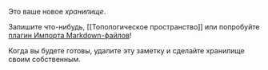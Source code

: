 Это ваше новое *хранилище*.

Запишите что-нибудь, [[Топологическое пространство]] или попробуйте [плагин Импорта Markdown-файлов](https://help.obsidian.md/Plugins/Importer)!

Когда вы будете готовы, удалите эту заметку и сделайте хранилище своим собственным.